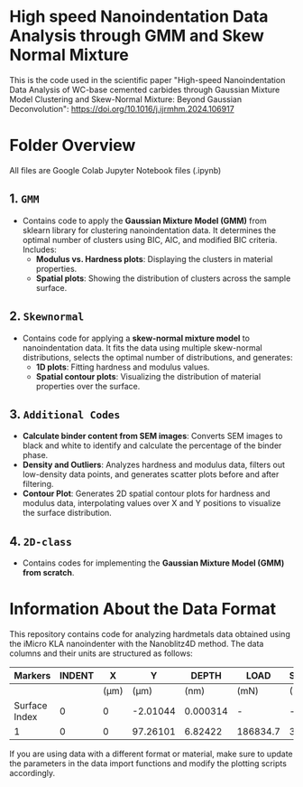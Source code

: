 # High speed Nanoindentation Data Analysis through GMM and Skew Normal Mixture
This is the code used in the scientific paper "High-speed Nanoindentation Data Analysis of WC-base cemented carbides through Gaussian Mixture Model Clustering and Skew-Normal Mixture: Beyond Gaussian Deconvolution": https://doi.org/10.1016/j.ijrmhm.2024.106917

# Folder Overview

All files are Google Colab Jupyter Notebook files (.ipynb)

## 1. `GMM`
- Contains code to apply the **Gaussian Mixture Model (GMM)** from sklearn library for clustering nanoindentation data. It determines the optimal number of clusters using BIC, AIC, and modified BIC criteria. Includes:
  - **Modulus vs. Hardness plots**: Displaying the clusters in material properties.
  - **Spatial plots**: Showing the distribution of clusters across the sample surface.

## 2. `Skewnormal`
- Contains code for applying a **skew-normal mixture model** to nanoindentation data. It fits the data using multiple skew-normal distributions, selects the optimal number of distributions, and generates:
  - **1D plots**: Fitting hardness and modulus values.
  - **Spatial contour plots**: Visualizing the distribution of material properties over the surface.

## 3. `Additional Codes`
- **Calculate binder content from SEM images**: Converts SEM images to black and white to identify and calculate the percentage of the binder phase.
- **Density and Outliers**: Analyzes hardness and modulus data, filters out low-density data points, and generates scatter plots before and after filtering.
- **Contour Plot**: Generates 2D spatial contour plots for hardness and modulus data, interpolating values over X and Y positions to visualize the surface distribution.

## 4. `2D-class`
- Contains codes for implementing the **Gaussian Mixture Model (GMM) from scratch**.


# Information About the Data Format

This repository contains code for analyzing hardmetals data obtained using the iMicro KLA nanoindenter with the Nanoblitz4D method. The data columns and their units are structured as follows:

| Markers       | INDENT | X        | Y        | DEPTH      | LOAD       | STIFFNESS   | HARDNESS    | MODULUS     |
|---------------|--------|----------|----------|------------|------------|-------------|-------------|-------------|
|               |        | (µm)     | (µm)     | (nm)       | (mN)       | (N/m)       | (GPa)       | (GPa)       |
| Surface Index | 0      | 0        | -2.01044 | 0.000314   | -          | -           | -           | -           |
| 1             | 0      | 0        | 97.26101 | 6.82422    | 186834.7   | 31.07447    | 464.907     |


If you are using data with a different format or material, make sure to update the parameters in the data import functions and modify the plotting scripts accordingly.


